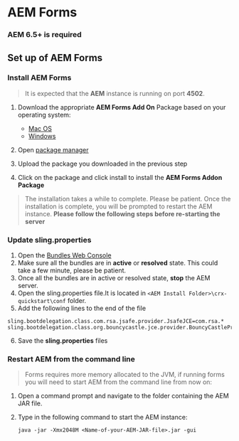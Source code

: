 # AEM  Forms

### AEM 6.5+ is required


## Set up of AEM Forms

### Install AEM Forms

> It is expected that the **AEM** instance is running on port **4502**. 

1. Download the appropriate **AEM Forms Add On** Package based on your operating system:
	* <a href="https://link.enablementadobe.com/forms-aemfd-osx" target="_blank" class="button">Mac OS</a>
	* <a href="https://link.enablementadobe.com/forms-aemfd-win" target="_blank" class="button">Windows</a>  

2.  Open [package manager](http://localhost:4502/crx/packmgr/index.jsp)

3. Upload the package you downloaded in the previous step

4. Click on the package and click install to install the **AEM Forms Addon Package**

> The installation takes a while to complete. Please be patient. Once the installation is complete, you will be prompted to restart the AEM instance. **Please follow the following steps before re-starting the server**

### Update sling.properties

1. Open the [Bundles Web Console](http://localhost:4502/system/console/bundles) 
2. Make sure all the bundles are in **active** or **resolved** state. This could take a few minute, please be patient. 
3. Once all the bundles are in active or resolved state, **stop** the AEM server.
4. Open the sling.properties file.It is located in `<AEM Install Folder>\crx-quickstart\conf` folder. 
5. Add the following lines to the  end of the file 

  ```
  sling.bootdelegation.class.com.rsa.jsafe.provider.JsafeJCE=com.rsa.*
  sling.bootdelegation.class.org.bouncycastle.jce.provider.BouncyCastleProvider=org.bouncycastle.*
  ```
6. Save the **sling.properties** files

### Restart AEM from the command line

> Forms requires more memory allocated to the JVM, if running forms you will need to start AEM from the command line from now on:

1. Open a command prompt and navigate to the folder containing the AEM JAR file. 
2. Type in the following command to start the AEM instance:

   ```
   java -jar -Xmx2048M <Name-of-your-AEM-JAR-file>.jar -gui
   ```

  

  
